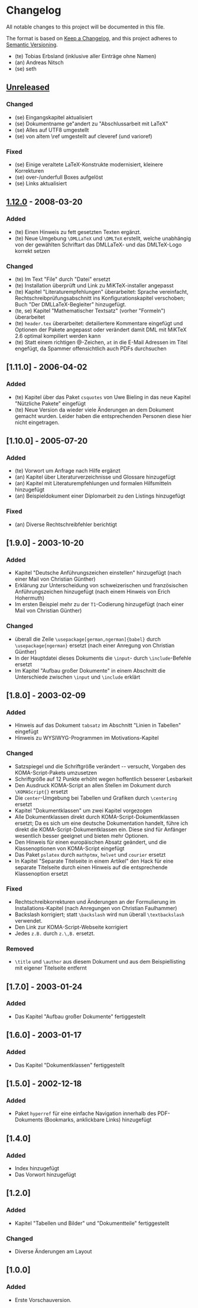 # Changelog

All notable changes to this project will be documented in this file.

The format is based on [Keep a Changelog](https://keepachangelog.com/en/1.0.0/),
and this project adheres to [Semantic Versioning](https://semver.org/spec/v2.0.0.html).

- (te) Tobias Erbsland (inklusive aller Einträge ohne Namen)
- (an) Andreas Nitsch
- (se) seth

## [Unreleased]

### Changed

- (se) Eingangskapitel aktualisiert
- (se) Dokumentname ge\"andert zu "Abschlussarbeit mit LaTeX"
- (se) Alles auf UTF8 umgestellt
- (se) von altem \ref umgestellt auf cleveref (und varioref)

### Fixed

- (se) Einige veraltete LaTeX-Konstrukte modernisiert, kleinere Korrekturen
- (se) over-/underfull Boxes aufgelöst
- (se) Links aktualisiert

## [1.12.0] - 2008-03-20

### Added

- (te) Einen Hinweis zu fett gesetzten Texten ergänzt.
- (te) Neue Umgebung `\DMLLaTeX` und `\DMLTeX` erstellt, welche
  unabhängig von der gewählten Schriftart das DMLLaTeX- und das
  DMLTeX-Logo korrekt setzen

### Changed

- (te) Im Text "File" durch "Datei" ersetzt
- (te) Installation überprüft und Link zu MiKTeX-installer angepasst
- (te) Kapitel "Literaturempfehlungen" überarbeitet:
  Sprache vereinfacht, Rechtschreibprüfungsabschnitt ins
  Konfigurationskapitel verschoben;
  Buch "Der DMLLaTeX-Begleiter" hinzugefügt.
- (te, se) Kapitel "Mathematischer Textsatz" (vorher "Formeln") überarbeitet
- (te) `header.tex` überarbeitet: detailiertere Kommentare eingefügt
  und Optionen der Pakete angepasst oder verändert damit DML mit
  MiKTeX 2.6 optimal kompiliert werden kann
- (te) Statt einem richtigen @-Zeichen, `at` in die E-Mail Adressen
  im Titel engefügt, da Spammer offensichtlich auch PDFs durchsuchen

## [1.11.0] - 2006-04-02

### Added

- (te) Kapitel über das Paket `csquotes` von Uwe Bieling in das neue
  Kapitel "Nützliche Pakete" eingefügt
- (te) Neue Version da wieder viele Änderungen an dem Dokument
  gemacht wurden. Leider haben die entsprechenden Personen diese hier
  nicht eingetragen.

## [1.10.0] - 2005-07-20

### Added

- (te) Vorwort um Anfrage nach Hilfe ergänzt
- (an) Kapitel über Literaturverzeichnisse und Glossare hinzugefügt
- (an) Kapitel mit Literaturempfehlungen und formalen Hilfsmitteln hinzugefügt
- (an) Beispieldokument einer Diplomarbeit zu den Listings hinzugefügt

### Fixed

- (an) Diverse Rechtschreibfehler berichtigt

## [1.9.0] - 2003-10-20

### Added

- Kapitel "Deutsche Anführungszeichen einstellen" hinzugefügt (nach einer Mail von Christian Günther)
- Erklärung zur Unterscheidung von schweizerischen und französischen Anführungszeichen hinzugefügt (nach einem Hinweis von Erich Hohermuth)
- Im ersten Beispiel mehr zu der `T1`-Codierung hinzugefügt (nach einer Mail von Christian Günther)

### Changed

- überall die Zeile `\usepackage[german,ngerman]{babel}` durch
  `\usepackage{ngerman}` ersetzt (nach einer Anregung von Christian
  Günther)
- In der Hauptdatei dieses Dokuments die `\input`- durch
  `\include`-Befehle ersetzt
- Im Kapitel "Aufbau großer Dokumente" in einem Abschnitt die
  Unterschiede zwischen `\input` und `\include` erklärt

## [1.8.0] - 2003-02-09

### Added

- Hinweis auf das Dokument `tabsatz` im Abschnitt
  "Linien in Tabellen" eingefügt
- Hinweis zu WYSIWYG-Programmen im Motivations-Kapitel

### Changed

- Satzspiegel und die Schriftgröße verändert -- versucht, Vorgaben
  des KOMA-Script-Pakets umzusetzen
- Schriftgröße auf 12 Punkte erhöht wegen hoffentlich besserer
  Lesbarkeit
- Den Ausdruck KOMA-Script an allen Stellen im Dokument durch
  `\KOMAScript{}` ersetzt
- Die `center`-Umgebung bei Tabellen und Grafiken durch `\centering`
  ersetzt
- Kapitel "Dokumentklassen" um zwei Kapitel vorgezogen
- Alle Dokumentklassen direkt durch KOMA-Script-Dokumentklassen
  ersetzt;
  Da es sich um eine deutsche Dokumentation handelt, führe ich direkt
  die KOMA-Script-Dokumentklassen ein.
  Diese sind für Anfänger wesentlich besser geeignet und bieten mehr
  Optionen.
- Den Hinweis für einen europäischen Absatz geändert, und die
  Klassenoptionen von KOMA-Script eingefügt
- Das Paket `pslatex` durch `mathptmx`, `helvet` und `courier` ersetzt
- In Kapitel "Separate Titelseite in einem Artikel" den Hack für eine
  separate Titelseite durch einen Hinweis auf die entsprechende
  Klassenoption ersetzt

### Fixed

- Rechtschreibkorrekturen und Änderungen an der Formulierung im
  Installations-Kapitel (nach Anregungen von Christian Faulhammer)
- Backslash korrigiert; statt `\backslash` wird nun überall
  `\textbackslash` verwendet.
- Den Link zur KOMA-Script-Webseite korrigiert
- Jedes `z.B.` durch `z.\,B.` ersetzt.

### Removed

- `\title` und `\author` aus diesem Dokument und aus dem
  Beispiellisting mit eigener Titelseite entfernt

## [1.7.0] - 2003-01-24

### Added

- Das Kapitel "Aufbau großer Dokumente" fertiggestellt

## [1.6.0] - 2003-01-17

### Added

- Das Kapitel "Dokumentklassen" fertiggestellt

## [1.5.0] - 2002-12-18

### Added

- Paket `hyperref` für eine einfache Navigation innerhalb des
  PDF-Dokuments (Bookmarks, anklickbare Links) hinzugefügt

## [1.4.0]

### Added

- Index hinzugefügt
- Das Vorwort hinzugefügt

## [1.2.0]

### Added

- Kapitel "Tabellen und Bilder" und "Dokumentteile" fertiggestellt

### Changed

- Diverse Änderungen am Layout

## [1.0.0]

### Added

- Erste Vorschauversion.

[Unreleased]: https://github.com/texdoc/diplomarbeit-mit-latex/compare/v1.12...HEAD
[1.12.0]: https://github.com/texdoc/diplomarbeit-mit-latex/releases/tag/v1.12
